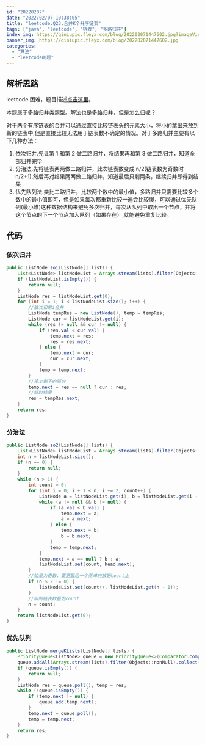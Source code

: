 ```yaml
---
id: "20220207"
date: "2022/02/07 10:38:05"
title: "leetcode.Q23.合并K个升序链表"
tags: ["java", "leetcode", "链表", "多路归并"]
index_img: https://qiniupic.fleyx.com/blog/202202071447602.jpg?imageView2/2/w/200
banner_img: https://qiniupic.fleyx.com/blog/202202071447602.jpg
categories:
  - "算法"
  - "leetcode刷题"
---
```


## 解析思路

leetcode 困难，题目描述[点击这里](https://leetcode-cn.com/problems/merge-k-sorted-lists/)。

本题属于多路归并类题型。解法也是多路归并，但是怎么归呢？

对于两个有序链表的合并可以通过直接比较链表头的元素大小，将小的拿出来放到新的链表中,但是直接比较无法用于链表数不确定的情况。对于多路归并主要有以下几种办法：

<!-- more -->

1. 依次归并.先让第 1 和第 2 做二路归并，将结果再和第 3 做二路归并，知道全部归并完毕
2. 分治法.先将链表两两做二路归并，此次链表数变成 n/2(链表数为奇数时 n/2+1),然后再对结果两两做二路归并，知道最后只剩两条，继续归并即得到结果
3. 优先队列法.类比二路归并，比较两个数中的最小值，多路归并只需要比较多个数中的最小值即可，但是如果每次都重新比较一遍会比较慢，可以通过优先队列(最小堆)这种数据结构来避免多次归并，每次从队列中取出一个节点，并将这个节点的下一个节点加入队列（如果存在）,就能避免重复比较。

## 代码

### 依次归并

```java
public ListNode so1(ListNode[] lists) {
    List<ListNode> listNodeList = Arrays.stream(lists).filter(Objects::nonNull).collect(Collectors.toList());
    if (listNodeList.isEmpty()) {
        return null;
    }
    ListNode res = listNodeList.get(0);
    for (int i = 1; i < listNodeList.size(); i++) {
        //依次和第i合并
        ListNode tempRes = new ListNode(), temp = tempRes;
        ListNode cur = listNodeList.get(i);
        while (res != null && cur != null) {
            if (res.val < cur.val) {
                temp.next = res;
                res = res.next;
            } else {
                temp.next = cur;
                cur = cur.next;
            }
            temp = temp.next;
        }
        //接上剩下的部分
        temp.next = res == null ? cur : res;
        //临时结果
        res = tempRes.next;
    }
    return res;
}
```

### 分治法

```java
public ListNode so2(ListNode[] lists) {
    List<ListNode> listNodeList = Arrays.stream(lists).filter(Objects::nonNull).collect(Collectors.toList());
    int n = listNodeList.size();
    if (n == 0) {
        return null;
    }
    while (n > 1) {
        int count = 0;
        for (int i = 0; i + 1 < n; i += 2, count++) {
            ListNode a = listNodeList.get(i), b = listNodeList.get(i + 1), head = new ListNode(), temp = head;
            while (a != null && b != null) {
                if (a.val < b.val) {
                    temp.next = a;
                    a = a.next;
                } else {
                    temp.next = b;
                    b = b.next;
                }
                temp = temp.next;
            }
            temp.next = a == null ? b : a;
            listNodeList.set(count, head.next);
        }
        //如果为奇数，要把最后一个落单的放到count上
        if (n % 2 != 0) {
            listNodeList.set(count++, listNodeList.get(n - 1));
        }
        //新的链表数量为count
        n = count;
    }
    return listNodeList.get(0);
}

```

### 优先队列

```java
public ListNode mergeKLists(ListNode[] lists) {
    PriorityQueue<ListNode> queue = new PriorityQueue<>(Comparator.comparingInt(a -> a.val));
    queue.addAll(Arrays.stream(lists).filter(Objects::nonNull).collect(Collectors.toList()));
    if (queue.isEmpty()) {
        return null;
    }
    ListNode res = queue.poll(), temp = res;
    while (!queue.isEmpty()) {
        if (temp.next != null) {
            queue.add(temp.next);
        }
        temp.next = queue.poll();
        temp = temp.next;
    }
    return res;
}

```
